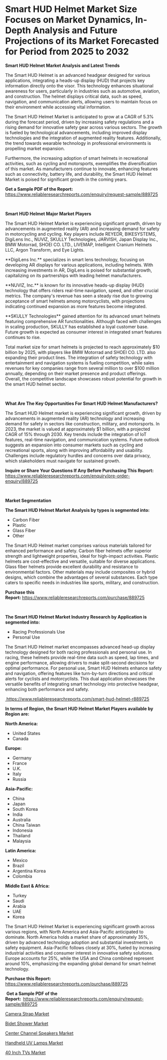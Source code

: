 <p><h1>Smart HUD Helmet Market Size Focuses on Market Dynamics, In-Depth Analysis and Future Projections of its Market Forecasted for Period from 2025 to 2032</h1></p><p><strong>Smart HUD Helmet Market Analysis and Latest Trends</strong></p>
<p><p>The Smart HUD Helmet is an advanced headgear designed for various applications, integrating a heads-up display (HUD) that projects key information directly onto the visor. This technology enhances situational awareness for users, particularly in industries such as automotive, aviation, and construction. The helmet displays critical data, such as speed, navigation, and communication alerts, allowing users to maintain focus on their environment while accessing vital information.</p><p>The Smart HUD Helmet Market is anticipated to grow at a CAGR of 5.3% during the forecast period, driven by increasing safety regulations and a rising demand for innovative safety gear across various sectors. The growth is fueled by technological advancements, including improved display technologies and the integration of augmented reality features. Additionally, the trend towards wearable technology in professional environments is propelling market expansion.</p><p>Furthermore, the increasing adoption of smart helmets in recreational activities, such as cycling and motorsports, exemplifies the diversification of this market. As manufacturers continue to innovate, enhancing features such as connectivity, battery life, and durability, the Smart HUD Helmet Market is poised for significant growth in the coming years.</p></p>
<p><strong>Get a Sample PDF of the Report:&nbsp;</strong> <a href="https://www.reliableresearchreports.com/enquiry/request-sample/889725?utm_campaign=33&utm_medium=2&utm_source=Github&utm_content=ia&utm_term=05022025&utm_id=smart-hud-helmet">https://www.reliableresearchreports.com/enquiry/request-sample/889725</a></p>
<p>&nbsp;</p>
<p><strong>Smart HUD Helmet Major Market Players</strong></p>
<p><p>The Smart HUD Helmet Market is experiencing significant growth, driven by advancements in augmented reality (AR) and increasing demand for safety in motorcycling and cycling. Key players include REYEDR, BIKESYSTEMS, DigiLens Inc., NUVIZ, SKULLY Technologies, JARVISH, Japan Display Inc., BMW Motorrad, SHOEI CO. LTD., LIVEMAP, Intelligent Cranium Helmets LLC, Argon Transform, and Eye Lights.</p><p>**DigiLens Inc.** specializes in smart lens technology, focusing on developing AR displays for various applications, including helmets. With increasing investments in AR, DigiLens is poised for substantial growth, capitalizing on its partnerships with leading helmet manufacturers.</p><p>**NUVIZ, Inc.** is known for its innovative heads-up display (HUD) technology that offers riders real-time navigation, speed, and other crucial metrics. The company's revenue has seen a steady rise due to growing acceptance of smart helmets among motorcyclists, with projections indicating continued expansion as more features become integrated.</p><p>**SKULLY Technologies** gained attention for its advanced smart helmets featuring comprehensive AR functionalities. Although faced with challenges in scaling production, SKULLY has established a loyal customer base. Future growth is expected as consumer interest in integrated smart features continues to rise.</p><p>Total market size for smart helmets is projected to reach approximately $10 billion by 2025, with players like BMW Motorrad and SHOEI CO. LTD. also expanding their product lines. The integration of safety technology with entertainment and navigation systems is fueling competition, while sales revenues for key companies range from several million to over $100 million annually, depending on their market presence and product offerings. Overall, the competitive landscape showcases robust potential for growth in the smart HUD helmet sector.</p></p>
<p>&nbsp;</p>
<p><strong>What Are The Key Opportunities For Smart HUD Helmet Manufacturers?</strong></p>
<p><p>The Smart HUD Helmet market is experiencing significant growth, driven by advancements in augmented reality (AR) technology and increasing demand for safety in sectors like construction, military, and motorsports. In 2023, the market is valued at approximately $1 billion, with a projected CAGR of 15% through 2030. Key trends include the integration of IoT features, real-time navigation, and communication systems. Future outlook suggests an expansion into consumer markets such as cycling and recreational sports, along with improving affordability and usability. Challenges include regulatory hurdles and concerns over data privacy, which stakeholders must navigate for sustained growth.</p></p>
<p><strong>Inquire or Share Your Questions If Any Before Purchasing This Report:</strong> <a href="https://www.reliableresearchreports.com/enquiry/pre-order-enquiry/889725?utm_campaign=33&utm_medium=2&utm_source=Github&utm_content=ia&utm_term=05022025&utm_id=smart-hud-helmet">https://www.reliableresearchreports.com/enquiry/pre-order-enquiry/889725</a></p>
<p>&nbsp;</p>
<p><strong>Market Segmentation</strong></p>
<p><strong>The Smart HUD Helmet Market Analysis by types is segmented into:</strong></p>
<p><ul><li>Carbon Fiber</li><li>Plastic</li><li>Glass Fiber</li><li>Other</li></ul></p>
<p><p>The Smart HUD Helmet market comprises various materials tailored for enhanced performance and safety. Carbon fiber helmets offer superior strength and lightweight properties, ideal for high-impact activities. Plastic helmets are cost-effective and versatile, suitable for diverse applications. Glass fiber helmets provide excellent durability and resistance to environmental factors. Other materials may include composites or hybrid designs, which combine the advantages of several substances. Each type caters to specific needs in industries like sports, military, and construction.</p></p>
<p><strong>Purchase this Report:&nbsp;</strong><a href="https://www.reliableresearchreports.com/purchase/889725?utm_campaign=33&utm_medium=2&utm_source=Github&utm_content=ia&utm_term=05022025&utm_id=smart-hud-helmet">https://www.reliableresearchreports.com/purchase/889725</a></p>
<p>&nbsp;</p>
<p><strong>The Smart HUD Helmet Market Industry Research by Application is segmented into:</strong></p>
<p><ul><li>Racing Professionals Use</li><li>Personal Use</li></ul></p>
<p><p>The Smart HUD Helmet market encompasses advanced head-up display technology designed for both racing professionals and personal use. In racing, these helmets provide real-time data such as speed, lap times, and engine performance, allowing drivers to make split-second decisions for optimal performance. For personal use, Smart HUD Helmets enhance safety and navigation, offering features like turn-by-turn directions and critical alerts for cyclists and motorcyclists. This dual application showcases the versatile benefits of integrating smart technology into protective headgear, enhancing both performance and safety.</p></p>
<p><a href="https://www.reliableresearchreports.com/smart-hud-helmet-r889725?utm_campaign=33&utm_medium=2&utm_source=Github&utm_content=ia&utm_term=05022025&utm_id=smart-hud-helmet">&nbsp;https://www.reliableresearchreports.com/smart-hud-helmet-r889725</a></p>
<p><strong>In terms of Region, the Smart HUD Helmet Market Players available by Region are:</strong></p>
<p>
    <p> <strong> North America: </strong>
        <ul>
            <li>United States</li>
            <li>Canada</li>
        </ul>
        </p> 
    <p> <strong> Europe: </strong>
        <ul>
            <li>Germany</li>
            <li>France</li>
            <li>U.K.</li>
            <li>Italy</li>
            <li>Russia</li>
        </ul>
        </p> 
    <p> <strong> Asia-Pacific: </strong>
        <ul>
            <li>China</li>
            <li>Japan</li>
            <li>South Korea</li>
            <li>India</li>
            <li>Australia</li>
            <li>China Taiwan</li>
            <li>Indonesia</li>
            <li>Thailand</li>
            <li>Malaysia</li>
        </ul>
        </p> 
    <p> <strong> Latin America: </strong>
        <ul>
            <li>Mexico</li>
            <li>Brazil</li>
            <li>Argentina Korea</li>
            <li>Colombia</li>
        </ul>
        </p> 
    <p> <strong> Middle East & Africa: </strong>
        <ul>
            <li>Turkey</li>
            <li>Saudi</li>
            <li>Arabia</li>
            <li>UAE</li>
            <li>Korea</li>
        </ul>
    </p>
    </p>
<p><p>The Smart HUD Helmet Market is experiencing significant growth across various regions, with North America and Asia-Pacific anticipated to dominate. North America holds a market share of approximately 35%, driven by advanced technology adoption and substantial investments in safety equipment. Asia-Pacific follows closely at 30%, fueled by increasing industrial activities and consumer interest in innovative safety solutions. Europe accounts for 25%, while the USA and China combined represent around 10%, emphasizing the expanding global demand for smart helmet technology.</p></p>
<p><strong>Purchase this Report: </strong><a href="https://www.reliableresearchreports.com/purchase/889725?utm_campaign=33&utm_medium=2&utm_source=Github&utm_content=ia&utm_term=05022025&utm_id=smart-hud-helmet">https://www.reliableresearchreports.com/purchase/889725</a></p>
<p>&nbsp;<strong>Get a Sample PDF of the Report:&nbsp;&nbsp;</strong><a href="https://www.reliableresearchreports.com/enquiry/request-sample/889725?utm_campaign=33&utm_medium=2&utm_source=Github&utm_content=ia&utm_term=05022025&utm_id=smart-hud-helmet">https://www.reliableresearchreports.com/enquiry/request-sample/889725</a></p>
<p><strong></strong></p>
<p><p><a href="https://github.com/osbornrdaflalo/Market-Research-Report-List-1/blob/main/camera-strap-market.md?utm_campaign=33&utm_medium=2&utm_source=Github&utm_content=ia&utm_term=05022025&utm_id=smart-hud-helmet">Camera Strap Market</a></p><p><a href="https://github.com/kimberjam0i/Market-Research-Report-List-1/blob/main/bidet-shower-market.md?utm_campaign=33&utm_medium=2&utm_source=Github&utm_content=ia&utm_term=05022025&utm_id=smart-hud-helmet">Bidet Shower Market</a></p><p><a href="https://github.com/antonioc6hal/Market-Research-Report-List-1/blob/main/center-channel-speakers-market.md?utm_campaign=33&utm_medium=2&utm_source=Github&utm_content=ia&utm_term=05022025&utm_id=smart-hud-helmet">Center Channel Speakers Market</a></p><p><a href="https://github.com/lashaunm5st/Market-Research-Report-List-1/blob/main/handheld-uv-lamps-market.md?utm_campaign=33&utm_medium=2&utm_source=Github&utm_content=ia&utm_term=05022025&utm_id=smart-hud-helmet">Handheld UV Lamps Market</a></p><p><a href="https://github.com/hammelximalschid/Market-Research-Report-List-1/blob/main/40-inch-tvs-market.md?utm_campaign=33&utm_medium=2&utm_source=Github&utm_content=ia&utm_term=05022025&utm_id=smart-hud-helmet">40 Inch TVs Market</a></p></p>